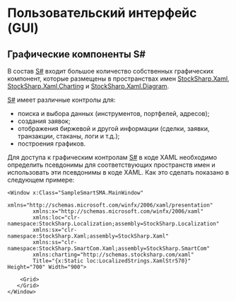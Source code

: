 # Пользовательский интерфейс (GUI)

## Графические компоненты S\#

В состав [S\#](../api.md) входит большое количество собственных графических компонент, которые размещены в пространствах имен [StockSharp.Xaml](xref:StockSharp.Xaml), [StockSharp.Xaml.Charting](xref:StockSharp.Xaml.Charting) и [StockSharp.Xaml.Diagram](xref:StockSharp.Xaml.Diagram). 

[S\#](../api.md) имеет различные контролы для: 

- поиска и выбора данных (инструментов, портфелей, адресов); 
- создания заявок; 
- отображения биржевой и другой информации (сделки, заявки, транзакции, стаканы, логи и т.д.);
- построения графиков.

Для доступа к графическим контролам [S\#](../api.md) в коде XAML необходимо определить псевдонимы для соответствующих пространств имен и использовать эти псевдонимы в коде XAML. Как это сделать показано в следующем примере: 

```xaml
<Window x:Class="SampleSmartSMA.MainWindow"
        xmlns="http://schemas.microsoft.com/winfx/2006/xaml/presentation"
        xmlns:x="http://schemas.microsoft.com/winfx/2006/xaml"
        xmlns:loc="clr-namespace:StockSharp.Localization;assembly=StockSharp.Localization"
        xmlns:sx="clr-namespace:StockSharp.Xaml;assembly=StockSharp.Xaml"
        xmlns:ss="clr-namespace:StockSharp.SmartCom.Xaml;assembly=StockSharp.SmartCom"
        xmlns:charting="http://schemas.stocksharp.com/xaml"
        Title="{x:Static loc:LocalizedStrings.XamlStr570}" Height="700" Width="900">
    
    <Grid>
   </Grid>
</Window>
	
```
